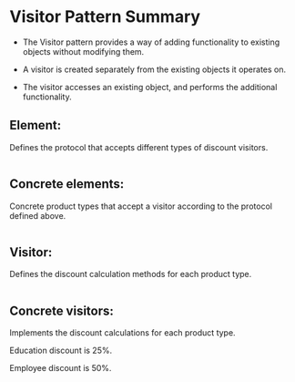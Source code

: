 # Visitor Pattern Summary

-   The Visitor pattern provides a way of adding functionality to existing objects without modifying them.

-   A visitor is created separately from the existing objects it operates on.

-   The visitor accesses an existing object, and performs the additional functionality.

## Element:

Defines the protocol that accepts different types of discount visitors.

```swift

```

## Concrete elements:

Concrete product types that accept a visitor according to the protocol defined above.

```swift

```

## Visitor:

Defines the discount calculation methods for each product type.

```swift

```

## Concrete visitors:

Implements the discount calculations for each product type.

Education discount is 25%.

Employee discount is 50%.

```swift

```
